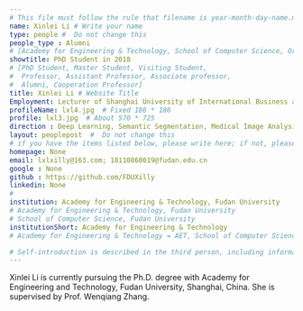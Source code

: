 ```yaml
---
# This file must follow the rule that filename is year-month-day-name.md .
name: Xinlei Li # Write your name
type: people #  Do not change this
people_type : Alumni
# [Academy for Engineering & Technology, School of Computer Science, Organizer]
showtitle: PhD Student in 2018
# [PhD Student, Master Student, Visiting Student,
#  Professor, Assistant Professor, Associate professor,
#  Alumni, Cooperation Professor]
title: Xinlei Li # Website Title
Employment: Lecturer of Shanghai University of International Business and Economics
profileName: lxl4.jpg  # Fixed 186 * 186
profile: lxl3.jpg  # About 570 * 725
direction : Deep Learning, Semantic Segmentation, Medical Image Analysis
layout: peoplepost  #  Do not change this
# if you have the items listed below, please write here; if not, please write None.
homepage: None
email: lxlxilly@163.com; 18110860019@fudan.edu.cn
google : None
github : https://github.com/FDUXilly
linkedin: None
# 
institution: Academy for Engineering & Technology, Fudan University
# Academy for Engineering & Technology, Fudan University
# School of Computer Science, Fudan University
institutionShort: Academy for Engineering & Technology
# Academy for Engineering & Technology = AET, School of Computer Science = SCS

# Self-introduction is described in the third person, including information such as educational experience
---
```


Xinlei Li is currently pursuing the Ph.D. degree with Academy for Engineering and Technology, Fudan University, Shanghai, China. She is supervised by Prof. Wenqiang Zhang.
